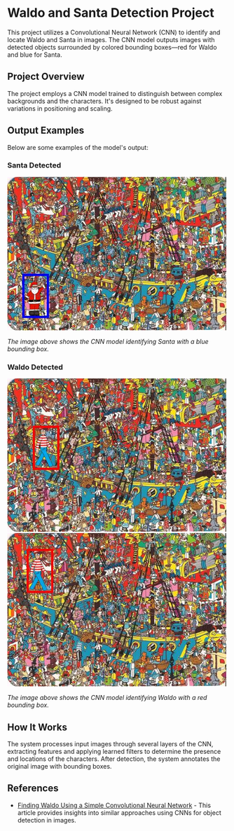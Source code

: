 # Waldo and Santa Detection Project

This project utilizes a Convolutional Neural Network (CNN) to identify and locate Waldo and Santa in images. The CNN model outputs images with detected objects surrounded by colored bounding boxes—red for Waldo and blue for Santa.

## Project Overview

The project employs a CNN model trained to distinguish between complex backgrounds and the characters. It's designed to be robust against variations in positioning and scaling.

## Output Examples

Below are some examples of the model's output:

### Santa Detected
![Santa Detected](CNN_finding_target/output_images/image_1.jpg)

*The image above shows the CNN model identifying Santa with a blue bounding box.*

### Waldo Detected
![Waldo Detected](CNN_finding_target/output_images/image_2.jpg)
![Waldo Detected](CNN_finding_target/output_images/image_3.jpg)

*The image above shows the CNN model identifying Waldo with a red bounding box.*

## How It Works

The system processes input images through several layers of the CNN, extracting features and applying learned filters to determine the presence and locations of the characters. After detection, the system annotates the original image with bounding boxes.

## References

- [Finding Waldo Using a Simple Convolutional Neural Network](https://medium.com/analytics-vidhya/finding-waldo-using-a-simple-convolutional-neural-network-1604cb4d2e55) - This article provides insights into similar approaches using CNNs for object detection in images.
  

